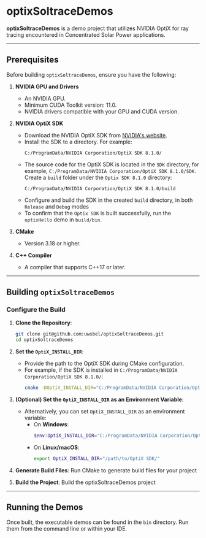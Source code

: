 
# optixSoltraceDemos

**optixSoltraceDemos** is a demo project that utilizes NVIDIA OptiX for ray tracing encountered in Concentrated Solar Power applications.

---

## Prerequisites

Before building `optixSoltraceDemos`, ensure you have the following:

1. **NVIDIA GPU and Drivers**
   - An NVIDIA GPU.
   - Minimum CUDA Toolkit version: 11.0.
   - NVIDIA drivers compatible with your GPU and CUDA version.

2. **NVIDIA OptiX SDK**
   - Download the NVIDIA OptiX SDK from [NVIDIA's website](https://developer.nvidia.com/designworks/optix/download).
   - Install the SDK to a directory. For example:
     ```
     C:/ProgramData/NVIDIA Corporation/OptiX SDK 8.1.0/
     ```
   - The source code for the OptiX SDK is located in the `SDK` directory, for example, `C:/ProgramData/NVIDIA Corporation/OptiX SDK 8.1.0/SDK`. Create a `build` folder under the `Optix SDK 8.1.0` directory:
     ```
     C:/ProgramData/NVIDIA Corporation/OptiX SDK 8.1.0/build
     ```
   - Configure and build the SDK in the created `build` directory, in both `Release` and `Debug` modes
   - To confirm that the `Optix SDK` is built successfully, run the `optixHello` demo in `build/bin`.

3. **CMake**
   - Version 3.18 or higher.

4. **C++ Compiler**
   - A compiler that supports C++17 or later.

---

## Building `optixSoltraceDemos`

### Configure the Build

1. **Clone the Repository**:
   ```bash
   git clone git@github.com:uwsbel/optixSoltraceDemos.git
   cd optixSoltraceDemos
   ```

2. **Set the `OptiX_INSTALL_DIR`**:
   - Provide the path to the OptiX SDK during CMake configuration.
   - For example, if the SDK is installed in `C:/ProgramData/NVIDIA Corporation/OptiX SDK 8.1.0/`:
     ```bash
     cmake -DOptiX_INSTALL_DIR="C:/ProgramData/NVIDIA Corporation/OptiX SDK 8.1.0/" .
     ```

3. **(Optional) Set the `OptiX_INSTALL_DIR` as an Environment Variable**:
   - Alternatively, you can set `OptiX_INSTALL_DIR` as an environment variable:
     - On **Windows**:
       ```powershell
       $env:OptiX_INSTALL_DIR="C:/ProgramData/NVIDIA Corporation/OptiX SDK 8.1.0/"
       ```
     - On **Linux/macOS**:
       ```bash
       export OptiX_INSTALL_DIR="/path/to/OptiX SDK/"
       ```

4. **Generate Build Files**:  Run CMake to generate build files for your project

5. **Build the Project**:  Build the optixSoltraceDemos project
   
---

## Running the Demos

Once built, the executable demos can be found in the `bin` directory. Run them from the command line or within your IDE.
